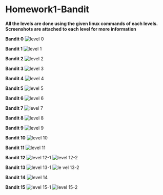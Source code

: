 # Homework1-Bandit

**All the levels are done using the given linux commands of each levels. Screenshots are attached to each level for more information**



















**Bandit 0**
![level 0](https://cloud.githubusercontent.com/assets/18344974/14378856/1b170ac6-fd95-11e5-900b-204dd86c13e2.png)

**Bandit 1**
![level 1](https://cloud.githubusercontent.com/assets/18344974/14378858/1b1730a0-fd95-11e5-950c-afad4db259ad.png)

**Bandit 2**
![level 2](https://cloud.githubusercontent.com/assets/18344974/14378860/1b199066-fd95-11e5-89a3-c9f50124457f.png)

**Bandit 3**
![level 3](https://cloud.githubusercontent.com/assets/18344974/14378859/1b17b160-fd95-11e5-9b8b-ec7b65f6f4a4.png)

**Bandit 4**
![level 4](https://cloud.githubusercontent.com/assets/18344974/14378857/1b171c82-fd95-11e5-9d46-debaad09e60b.png)

**Bandit 5**
![level 5](https://cloud.githubusercontent.com/assets/18344974/14378861/1b28e2dc-fd95-11e5-9642-97868a3a41a5.png)

**Bandit 6**
![level 6](https://cloud.githubusercontent.com/assets/18344974/14378867/1b533276-fd95-11e5-9495-1701d66275fa.png)

**Bandit 7**
![level 7](https://cloud.githubusercontent.com/assets/18344974/14378863/1b4e10ac-fd95-11e5-879f-0001cb99579c.png)

**Bandit 8**
![level 8](https://cloud.githubusercontent.com/assets/18344974/14378862/1b4d6026-fd95-11e5-9ed6-83541423d81d.png)

**Bandit 9**
![level 9](https://cloud.githubusercontent.com/assets/18344974/14378865/1b4e5436-fd95-11e5-968d-2f55a0723935.png)

**Bandit 10**
![level 10](https://cloud.githubusercontent.com/assets/18344974/14378864/1b4e20ba-fd95-11e5-96d9-b62a87d0bfed.png)

**Bandit 11**
![level 11](https://cloud.githubusercontent.com/assets/18344974/14378866/1b4e6dfe-fd95-11e5-9a9c-5e289d98f1ad.png)

**Bandit 12**
![level 12-1](https://cloud.githubusercontent.com/assets/18344974/14378868/1b7e98ee-fd95-11e5-983c-dd5e5362847f.png)
![level 12-2](https://cloud.githubusercontent.com/assets/18344974/14378871/1b82867a-fd95-11e5-91c9-8cc466a62609.png)

**Bandit 13**
![level 13-1](https://cloud.githubusercontent.com/assets/18344974/14378869/1b7f6fc6-fd95-11e5-8939-86199bee302f.png)
![le vel 13-2](https://cloud.githubusercontent.com/assets/18344974/14378855/1b03189a-fd95-11e5-8c92-20f36cd07b10.png)

**Bandit 14**
![level 14](https://cloud.githubusercontent.com/assets/18344974/14378870/1b7f99ce-fd95-11e5-8c0f-2a29db95952a.png)

**Bandit 15**
![level 15-1](https://cloud.githubusercontent.com/assets/18344974/14378873/1b862faa-fd95-11e5-8bc9-f13bda393d67.png)
![level 15-2](https://cloud.githubusercontent.com/assets/18344974/14378872/1b829a66-fd95-11e5-8841-9cb7e7ec26f4.png)

